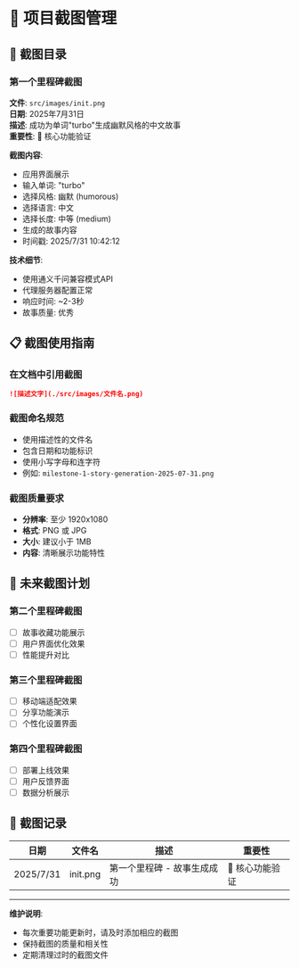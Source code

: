 # 📸 项目截图管理

## 📁 截图目录

### 第一个里程碑截图

**文件**: `src/images/init.png`  
**日期**: 2025年7月31日  
**描述**: 成功为单词"turbo"生成幽默风格的中文故事  
**重要性**: 🌟 核心功能验证

**截图内容**:
- 应用界面展示
- 输入单词: "turbo"
- 选择风格: 幽默 (humorous)
- 选择语言: 中文
- 选择长度: 中等 (medium)
- 生成的故事内容
- 时间戳: 2025/7/31 10:42:12

**技术细节**:
- 使用通义千问兼容模式API
- 代理服务器配置正常
- 响应时间: ~2-3秒
- 故事质量: 优秀

## 📋 截图使用指南

### 在文档中引用截图

```markdown
![描述文字](./src/images/文件名.png)
```

### 截图命名规范

- 使用描述性的文件名
- 包含日期和功能标识
- 使用小写字母和连字符
- 例如: `milestone-1-story-generation-2025-07-31.png`

### 截图质量要求

- **分辨率**: 至少 1920x1080
- **格式**: PNG 或 JPG
- **大小**: 建议小于 1MB
- **内容**: 清晰展示功能特性

## 🎯 未来截图计划

### 第二个里程碑截图
- [ ] 故事收藏功能展示
- [ ] 用户界面优化效果
- [ ] 性能提升对比

### 第三个里程碑截图
- [ ] 移动端适配效果
- [ ] 分享功能演示
- [ ] 个性化设置界面

### 第四个里程碑截图
- [ ] 部署上线效果
- [ ] 用户反馈界面
- [ ] 数据分析展示

## 📝 截图记录

| 日期 | 文件名 | 描述 | 重要性 |
|------|--------|------|--------|
| 2025/7/31 | init.png | 第一个里程碑 - 故事生成成功 | 🌟 核心功能验证 |

---

**维护说明**: 
- 每次重要功能更新时，请及时添加相应的截图
- 保持截图的质量和相关性
- 定期清理过时的截图文件 